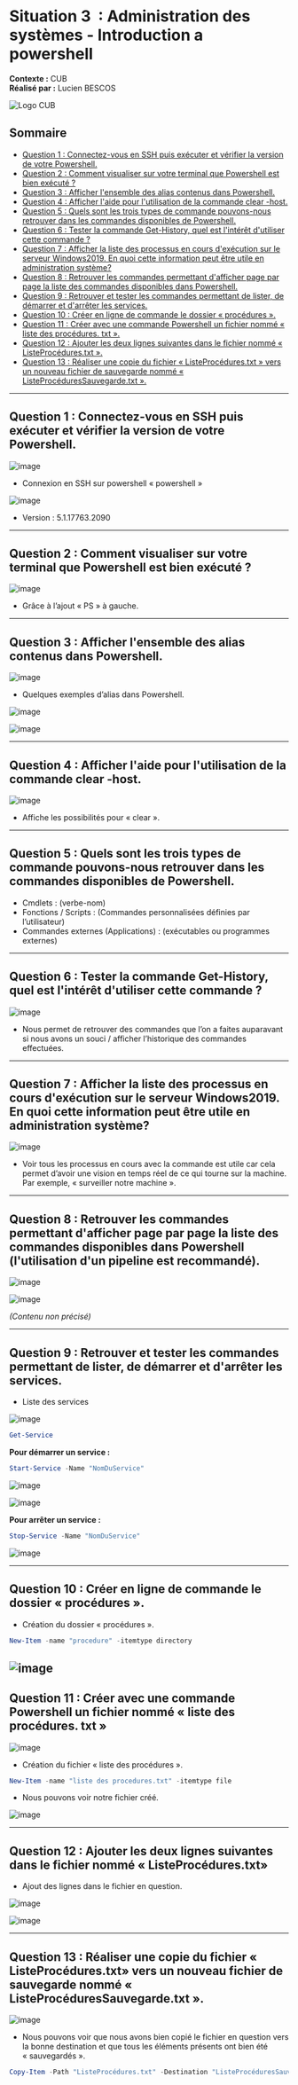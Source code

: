 # Situation 3  : Administration des systèmes - Introduction a powershell
**Contexte :** CUB  
**Réalisé par :** Lucien BESCOS  

![Logo CUB](../../medias/logocub.png)

## Sommaire

<!-- Sommaire auto généré -->
- [Question 1 : Connectez-vous en SSH puis exécuter et vérifier la version de votre Powershell.](#question-1--connectez-vous-en-ssh-puis-exécuter-et-vérifier-la-version-de-votre-powershell)
- [Question 2 : Comment visualiser sur votre terminal que Powershell est bien exécuté ?](#question-2--comment-visualiser-sur-votre-terminal-que-powershell-est-bien-exécuté-)
- [Question 3 : Afficher l'ensemble des alias contenus dans Powershell.](#question-3--afficher-lensemble-des-alias-contenus-dans-powershell)
- [Question 4 : Afficher l'aide pour l'utilisation de la commande clear -host.](#question-4--afficher-laide-pour-lutilisation-de-la-commande-clear--host)
- [Question 5 : Quels sont les trois types de commande pouvons-nous retrouver dans les commandes disponibles de Powershell.](#question-5--quels-sont-les-trois-types-de-commande-pouvons-nous-retrouver-dans-les-commandes-disponibles-de-powershell)
- [Question 6 : Tester la commande Get-History, quel est l'intérêt d'utiliser cette commande ?](#question-6--tester-la-commande-get-history-quel-est-lintérêt-dutiliser-cette-commande-)
- [Question 7 : Afficher la liste des processus en cours d'exécution sur le serveur Windows2019. En quoi cette information peut être utile en administration système?](#question-7--afficher-la-liste-des-processus-en-cours-dexécution-sur-le-serveur-windows2019-en-quoi-cette-information-peut-être-utile-en-administration-système)
- [Question 8 : Retrouver les commandes permettant d'afficher page par page la liste des commandes disponibles dans Powershell.](#question-8--retrouver-les-commandes-permettant-dafficher-page-par-page-la-liste-des-commandes-disponibles-dans-powershell)
- [Question 9 : Retrouver et tester les commandes permettant de lister, de démarrer et d'arrêter les services.](#question-9--retrouver-et-tester-les-commandes-permettant-de-lister-de-démarrer-et-darrêter-les-services)
- [Question 10 : Créer en ligne de commande le dossier « procédures ».](#question-10--créer-en-ligne-de-commande-le-dossier--procédures-)
- [Question 11 : Créer avec une commande Powershell un fichier nommé « liste des procédures. txt ».](#question-11--créer-avec-une-commande-powershell-un-fichier-nommé--liste-des-procédures-txt-)
- [Question 12 : Ajouter les deux lignes suivantes dans le fichier nommé « ListeProcédures.txt ».](#question-12--ajouter-les-deux-lignes-suivantes-dans-le-fichier-nommé--listeprocédurestxt-)
- [Question 13 : Réaliser une copie du fichier « ListeProcédures.txt » vers un nouveau fichier de sauvegarde nommé « ListeProcéduresSauvegarde.txt ».](#question-13--réaliser-une-copie-du-fichier--listeprocédurestxt--vers-un-nouveau-fichier-de-sauvegarde-nommé--listeprocéduressauvegardetxt-)

---

## Question 1 : ﻿﻿﻿Connectez-vous en SSH puis exécuter et vérifier la version de votre Powershell.

![image](../../medias/Powershell_1.png)

- Connexion en SSH sur powershell « powershell »

![image](../../medias/Powershell_2.png)

- Version : 5.1.17763.2090

---

## Question 2 : ﻿﻿﻿Comment visualiser sur votre terminal que Powershell est bien exécuté ?

![image](../../medias/Powershell_3.png)

- Grâce à l’ajout « PS » à gauche.

---

## Question 3 : ﻿﻿﻿Afficher l'ensemble des alias contenus dans Powershell.

![image](../../medias/Powershell_4.png)

 - Quelques exemples d’alias dans Powershell.

![image](../../medias/Powershell_5.png)

![image](../../medias/Powershell_6.png)

---

## Question 4 : ﻿﻿﻿Afficher l'aide pour l'utilisation de la commande clear -host.

![image](../../medias/Powershell_7.png)

- Affiche les possibilités pour « clear ».

---

## Question 5 : ﻿﻿﻿Quels sont les trois types de commande pouvons-nous retrouver dans les commandes disponibles de Powershell.

- Cmdlets : (verbe-nom)
- Fonctions / Scripts : (Commandes personnalisées définies par l’utilisateur)
- Commandes externes (Applications) : (exécutables ou programmes externes)

---

## Question 6 : ﻿﻿﻿Tester la commande Get-History, quel est l'intérêt d'utiliser cette commande ?

![image](../../medias/Powershell_8.png)

- Nous permet de retrouver des commandes que l’on a faites auparavant si nous avons un souci / afficher l’historique des commandes effectuées.

---

## Question 7 : ﻿﻿﻿Afficher la liste des processus en cours d'exécution sur le serveur Windows2019. En quoi cette information peut être utile en administration système?

![image](../../medias/Powershell_9.png)

- Voir tous les processus en cours avec la commande est utile car cela permet d’avoir une vision en temps réel de ce qui tourne sur la machine.  
Par exemple, « surveiller notre machine ».

---

## Question 8 : ﻿﻿﻿Retrouver les commandes permettant d'afficher page par page la liste des commandes disponibles dans Powershell (l'utilisation d'un pipeline est recommandé).

![image](../../medias/Powershell_10.png)

![image](../../medias/Powershell_11.png)

*(Contenu non précisé)*

---

## Question 9 : ﻿﻿﻿Retrouver et tester les commandes permettant de lister, de démarrer et d'arrêter les services.

- Liste des services

![image](../../medias/Powershell_12.png)

```powershell
Get-Service
```

**Pour démarrer un service :**  
```powershell
Start-Service -Name "NomDuService"
```

![image](../../medias/Powershell_13.png)

![image](../../medias/Powershell_14.png)

**Pour arrêter un service :**  
```powershell
Stop-Service -Name "NomDuService"
```
![image](../../medias/Powershell_15.png)

---

## Question 10 : ﻿﻿﻿﻿Créer en ligne de commande le dossier « procédures ».

- Création du dossier « procédures ».

```powershell
New-Item -name "procedure" -itemtype directory
```
![image](../../medias/Powershell_22.png)
---

## Question 11 : ﻿﻿﻿﻿Créer avec une commande Powershell un fichier nommé « liste des procédures. txt »

![image](../../medias/Powershell_16.png)

- Création du fichier « liste des procédures ».



```powershell
New-Item -name "liste des procedures.txt" -itemtype file
```

- Nous pouvons voir notre fichier créé.

![image](../../medias/Powershell_17.png)


---

## Question 12 :﻿﻿﻿﻿ Ajouter les deux lignes suivantes dans le fichier nommé « ListeProcédures.txt»

- Ajout des lignes dans le fichier en question.

![image](../../medias/Powershell_18.png)

![image](../../medias/Powershell_19.png)

---

## Question 13 :﻿﻿﻿﻿ Réaliser une copie du fichier « ListeProcédures.txt» vers un nouveau fichier de sauvegarde nommé « ListeProcéduresSauvegarde.txt ».


![image](../../medias/Powershell_20.png)

- Nous pouvons voir que nous avons bien copié le fichier en question vers la bonne destination et que tous les éléments présents ont bien été « sauvegardés ».

```powershell
Copy-Item -Path "ListeProcédures.txt" -Destination "ListeProcéduresSauvegarde.txt"
```
